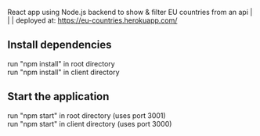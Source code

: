React app using Node.js backend to show &amp; filter EU countries from an api | | | deployed at: https://eu-countries.herokuapp.com/

## Install dependencies
run "npm install" in root directory </br>
run "npm install" in client directory

## Start the application
run "npm start" in root directory (uses port 3001) </br>
run "npm start" in client directory (uses port 3000)




